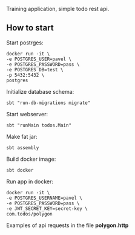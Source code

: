 Training application, simple todo rest api.

## How to start

Start postrges:

    docker run -it \
    -e POSTGRES_USER=pavel \
    -e POSTGRES_PASSWORD=pass \
    -e POSTGRES_DB=test \
    -p 5432:5432 \
    postgres

Initialize database schema:

    sbt "run-db-migrations migrate"

Start webserver:

    sbt "runMain todos.Main"

Make fat jar:

    sbt assembly

Build docker image:

    sbt docker

Run app in docker:

    docker run -it \
    -e POSTGRES_USERNAME=pavel \
    -e POSTGRES_PASSWORD=pass \
    -e JWT_SECRET_KEY=secret-key \
    com.todos/polygon

Examples of api requests in the file **polygon.http**
